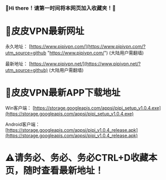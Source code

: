 ###  👋Hi there！请第一时间将本网页加入收藏夹！🙏

# 🔗皮皮VPN最新网址
永久地址： [https://www.pipivpn.com/](https://www.pipivpn.com/?utm_source=github "https://www.pipivpn.com/") (大陆用户需翻墙)

最新地址： [https://www.pipivpn.net/](https://www.pipivpn.net/?utm_source=github) (大陆用户需翻墙)


# 🔎皮皮VPN最新APP下载地址
Win客户端： [https://storage.googleapis.com/appsi/pipi_setup_v1.0.4.exe](https://storage.googleapis.com/appsi/pipi_setup_v1.0.4.exe)

Android客户端： [https://storage.googleapis.com/appsi/pipi_v1.0.4_release.apk](https://storage.googleapis.com/appsi/pipi_v1.0.4_release.apk)

# ⚠请务必、务必、务必CTRL+D收藏本页，随时查看最新地址！
